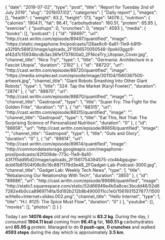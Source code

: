 {
    "date": "2019-07-02",
    "type": "post",
    "title": "Report for Tuesday 2nd of July 2019",
    "slug": "2019\/07\/02",
    "categories": [
        "Daily report"
    ],
    "images": [],
    "health": {
        "weight": 83.2,
        "height": 173,
        "age": 14076
    },
    "nutrition": {
        "calories": 1904.11,
        "fat": 96.41,
        "carbohydrates": 160.51,
        "protein": 65.95
    },
    "exercise": {
        "pushups": 0,
        "crunches": 0,
        "steps": 4593
    },
    "media": {
        "books": [],
        "podcast": [
            {
                "id": "89497",
                "url": "http:\/\/cast.writtn.com\/episode\/89497\/quantified",
                "image": "https:\/\/static.megaphone.fm\/podcasts\/128ae8c6-6a81-11e9-b9f9-a32f6fc566f2\/image\/uploads_2F1556570050548-0pxkil3ggz9-af42d7c15934bcdb3ac36fe1737600a0_2FNiceTry_Utopian_Cover.jpg",
                "channel_title": "Nice Try!",
                "type": 1,
                "title": "Germania: Architecture in a Fascist Utopia",
                "duration": "2192"
            },
            {
                "id": "88720",
                "url": "http:\/\/cast.writtn.com\/episode\/88720\/quantified",
                "image": "https:\/\/media.simplecast.com\/episode\/image\/301104\/1560367500-artwork.jpg",
                "channel_title": "Giant Robots Smashing Into Other Giant Robots",
                "type": 1,
                "title": "324: Tap the Market (Karyl Fowler)",
                "duration": "2874"
            },
            {
                "id": "88870",
                "url": "http:\/\/cast.writtn.com\/episode\/88870\/quantified",
                "image": "",
                "channel_title": "Gastropod",
                "type": 1,
                "title": "Super Fry: The Fight for the Golden Frite",
                "duration": "0"
            },
            {
                "id": "88315",
                "url": "http:\/\/cast.writtn.com\/episode\/88315\/quantified",
                "image": "",
                "channel_title": "Gastropod",
                "type": 1,
                "title": "Eat This, Not That: The Surprising Science of Personalized Nutrition",
                "duration": "0"
            },
            {
                "id": "86658",
                "url": "http:\/\/cast.writtn.com\/episode\/86658\/quantified",
                "image": "",
                "channel_title": "Gastropod",
                "type": 1,
                "title": "Guts and Glory",
                "duration": "0"
            },
            {
                "id": "89614",
                "url": "http:\/\/cast.writtn.com\/episode\/89614\/quantified",
                "image": "http:\/\/commondatastorage.googleapis.com\/megaphone-prod\/podcasts\/42f009de-773c-11e9-8a10-43f7f5dd95d2\/image\/uploads_2F1561754394575-ctx4k4gqugw-dcb61b81504f08c8c16c8871176d3e48_2FGadget-Lab-Podcast-3000.jpg",
                "channel_title": "Gadget Lab: Weekly Tech News",
                "type": 1,
                "title": "Rebalancing Our Relationship With Tech",
                "duration": "3855"
            },
            {
                "id": "89686",
                "url": "http:\/\/cast.writtn.com\/episode\/89686\/quantified",
                "image": "http:\/\/static1.squarespace.com\/static\/52d66949e4b0a8cec3bcdd46\/52d67282e4b0cca8969714fa\/5d192b212b8b4900011cc1e0\/1561931527677\/1500w\/Hello+Internet+slides.002.png",
                "channel_title": "Hello Internet",
                "type": 1,
                "title": "H.I. #125: The Spice Must Flow",
                "duration": "0"
            }
        ],
        "youtube": [],
        "movies": [],
        "photos": []
    }
}

Today I am <strong>14076 days</strong> old and my weight is <strong>83.2 kg</strong>. During the day, I consumed <strong>1904.11 kcal</strong> coming from <strong>96.41 g</strong> fat, <strong>160.51 g</strong> carbohydrates and <strong>65.95 g</strong> protein. Managed to do <strong>0 push-ups</strong>, <strong>0 crunches</strong> and walked <strong>4593 steps</strong> during the day which is approximately <strong>3.5 km</strong>.